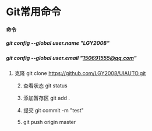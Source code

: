 # Git常用命令

#### 命令

##### git config --global user.name "LGY2008"

##### git config --global user.email "150691555@qq.com"

 1. 克隆 	    git clone https://github.com/LGY2008/UIAUTO.git

	2.   查看状态     git status

	3.   添加暂存区  git add .

	4.   提交            git commit -m "test"

	5.   git push origin master

      